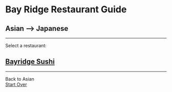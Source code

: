 # Bay Ridge Restaurant Guide
## Asian --> Japanese
---
Select a restaurant:
## [Bayridge Sushi](http://www.brsushi.com/)
---
Back to Asian  
[Start Over](..home/md)
